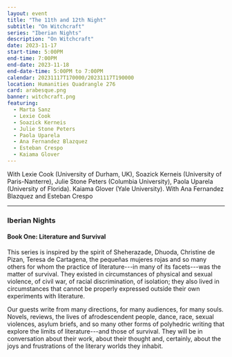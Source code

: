 ```yaml
---
layout: event
title: "The 11th and 12th Night"
subtitle: "On Witchcraft"
series: "Iberian Nights"
description: "On Witchcraft"
date: 2023-11-17
start-time: 5:00PM
end-time: 7:00PM
end-date: 2023-11-18
end-date-time: 5:00PM to 7:00PM
calendar: 20231117T170000/20231117T190000
location: Humanities Quadrangle 276
card: arabesque.png
banner: witchcraft.png
featuring:
  - Marta Sanz
  - Lexie Cook
  - Soazick Kerneis
  - Julie Stone Peters
  - Paola Uparela
  - Ana Fernandez Blazquez
  - Esteban Crespo
  - Kaiama Glover
---
```


With Lexie Cook (University of Durham, UK), Soazick Kerneis (University of Paris-Nanterre), Julie Stone Peters (Columbia University), Paola Uparela (University of Florida). Kaiama Glover (Yale University). With Ana Fernandez Blazquez and Esteban Crespo

---

### Iberian Nights

#### Book One: Literature and Survival

This series is inspired by the spirit of Sheherazade, Dhuoda, Christine de Pizan, Teresa de Cartagena, the pequeñas mujeres rojas and so many others for whom the practice of literature---in many of its facets---was the matter of survival. They existed in circumstances of physical and sexual violence, of civil war, of racial discrimination, of isolation; they also lived in circumstances that cannot be properly expressed outside their own experiments with literature.

Our guests write from many directions, for many audiences, for many souls. Novels, reviews, the lives of afrodescendent people, dance, race, sexual violences, asylum briefs, and so many other forms of polyhedric writing that explore the limits of literature---and those of survival. They will be in conversation about their work, about their thought and, certainly, about the joys and frustrations of the literary worlds they inhabit.
